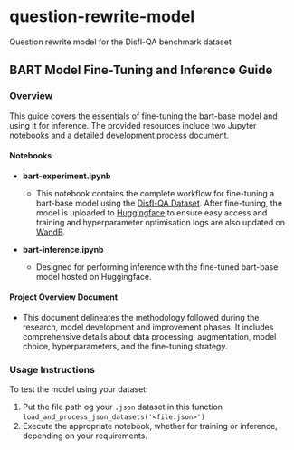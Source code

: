 # question-rewrite-model
Question rewrite model for the Disfl-QA benchmark dataset

## BART Model Fine-Tuning and Inference Guide

### Overview

This guide covers the essentials of fine-tuning the bart-base model and using it for inference. The provided resources include two Jupyter notebooks and a detailed development process document.

#### Notebooks

- **bart-experiment.ipynb**
  - This notebook contains the complete workflow for fine-tuning a bart-base model using the [Disfl-QA Dataset](https://github.com/google-research-datasets/Disfl-QA). After fine-tuning, the model is uploaded to [Huggingface](https://huggingface.co/tchoudh8/bart-base-finetuned-w-data-augm-4e-5) to ensure easy access and training and hyperparameter optimisation logs are also updated on [WandB](https://wandb.ai/tchoudh8/chata-ai?nw=nwuserchoudharytushar1599).

- **bart-inference.ipynb**
  - Designed for performing inference with the fine-tuned bart-base model hosted on Huggingface. 

#### Project Overview Document

- This document delineates the methodology followed during the research, model development and improvement phases. It includes comprehensive details about data processing, augmentation, model choice, hyperparameters, and the fine-tuning strategy.

### Usage Instructions

To test the model using your dataset:

1. Put the file path og your `.json` dataset in this function `load_and_process_json_datasets('<file.json>')`
2. Execute the appropriate notebook, whether for training or inference, depending on your requirements.

